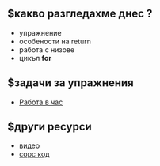 ## $какво разгледахме днес ?
- упражнение
- особености на return 
- работа с низове
- цикъл **for**

## $задачи за упражнения
- [Работа в час](https://github.com/mihail-petrov/netit-webdev-java/tree/master/2022-2023/%40semester_1/week-07-1/cw)


## $други ресурси
- [видео](https://drive.google.com/file/d/1IZ9bNp-d39Ub40tcgF-jgF9iGOahxNVo/view?usp=sharing)
- [сорс код](https://github.com/mihail-petrov/netit-webdev-java/tree/master/2022-2023/%40semester_1/week-07-2/source)